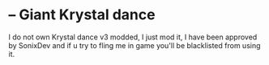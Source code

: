 # – Giant Krystal dance

I do not own Krystal dance v3 modded, I just mod it, I have been approved by SonixDev and if u try to fling me in game you'll be blacklisted from using it.
